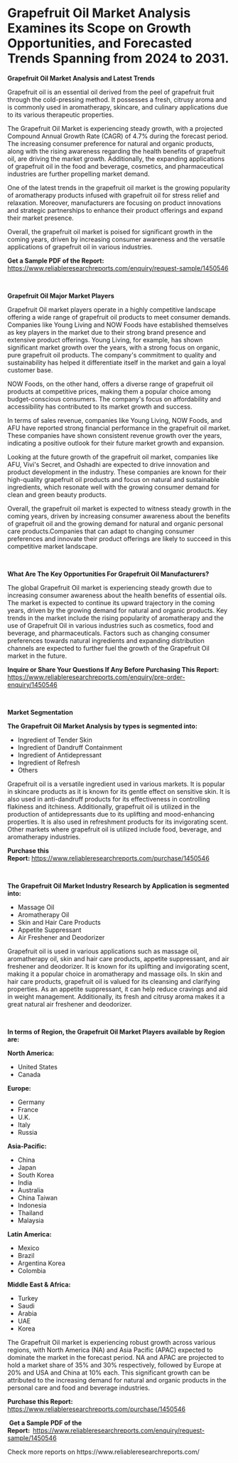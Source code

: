 <p><h1>Grapefruit Oil Market Analysis Examines its Scope on Growth Opportunities, and Forecasted Trends Spanning from 2024 to 2031.</h1></p><p><strong>Grapefruit Oil Market Analysis and Latest Trends</strong></p>
<p><p>Grapefruit oil is an essential oil derived from the peel of grapefruit fruit through the cold-pressing method. It possesses a fresh, citrusy aroma and is commonly used in aromatherapy, skincare, and culinary applications due to its various therapeutic properties.</p><p>The Grapefruit Oil Market is experiencing steady growth, with a projected Compound Annual Growth Rate (CAGR) of 4.7% during the forecast period. The increasing consumer preference for natural and organic products, along with the rising awareness regarding the health benefits of grapefruit oil, are driving the market growth. Additionally, the expanding applications of grapefruit oil in the food and beverage, cosmetics, and pharmaceutical industries are further propelling market demand.</p><p>One of the latest trends in the grapefruit oil market is the growing popularity of aromatherapy products infused with grapefruit oil for stress relief and relaxation. Moreover, manufacturers are focusing on product innovations and strategic partnerships to enhance their product offerings and expand their market presence.</p><p>Overall, the grapefruit oil market is poised for significant growth in the coming years, driven by increasing consumer awareness and the versatile applications of grapefruit oil in various industries.</p></p>
<p><strong>Get a Sample PDF of the Report:&nbsp;</strong> <a href="https://www.reliableresearchreports.com/enquiry/request-sample/1450546">https://www.reliableresearchreports.com/enquiry/request-sample/1450546</a></p>
<p>&nbsp;</p>
<p><strong>Grapefruit Oil Major Market Players</strong></p>
<p><p>Grapefruit Oil market players operate in a highly competitive landscape offering a wide range of grapefruit oil products to meet consumer demands. Companies like Young Living and NOW Foods have established themselves as key players in the market due to their strong brand presence and extensive product offerings. Young Living, for example, has shown significant market growth over the years, with a strong focus on organic, pure grapefruit oil products. The company's commitment to quality and sustainability has helped it differentiate itself in the market and gain a loyal customer base.</p><p>NOW Foods, on the other hand, offers a diverse range of grapefruit oil products at competitive prices, making them a popular choice among budget-conscious consumers. The company's focus on affordability and accessibility has contributed to its market growth and success.</p><p>In terms of sales revenue, companies like Young Living, NOW Foods, and AFU have reported strong financial performance in the grapefruit oil market. These companies have shown consistent revenue growth over the years, indicating a positive outlook for their future market growth and expansion.</p><p>Looking at the future growth of the grapefruit oil market, companies like AFU, Vivi's Secret, and Oshadhi are expected to drive innovation and product development in the industry. These companies are known for their high-quality grapefruit oil products and focus on natural and sustainable ingredients, which resonate well with the growing consumer demand for clean and green beauty products.</p><p>Overall, the grapefruit oil market is expected to witness steady growth in the coming years, driven by increasing consumer awareness about the benefits of grapefruit oil and the growing demand for natural and organic personal care products.Companies that can adapt to changing consumer preferences and innovate their product offerings are likely to succeed in this competitive market landscape.</p></p>
<p>&nbsp;</p>
<p><strong>What Are The Key Opportunities For Grapefruit Oil Manufacturers?</strong></p>
<p><p>The global Grapefruit Oil market is experiencing steady growth due to increasing consumer awareness about the health benefits of essential oils. The market is expected to continue its upward trajectory in the coming years, driven by the growing demand for natural and organic products. Key trends in the market include the rising popularity of aromatherapy and the use of Grapefruit Oil in various industries such as cosmetics, food and beverage, and pharmaceuticals. Factors such as changing consumer preferences towards natural ingredients and expanding distribution channels are expected to further fuel the growth of the Grapefruit Oil market in the future.</p></p>
<p><strong>Inquire or Share Your Questions If Any Before Purchasing This Report:</strong> <a href="https://www.reliableresearchreports.com/enquiry/pre-order-enquiry/1450546">https://www.reliableresearchreports.com/enquiry/pre-order-enquiry/1450546</a></p>
<p>&nbsp;</p>
<p><strong>Market Segmentation</strong></p>
<p><strong>The Grapefruit Oil Market Analysis by types is segmented into:</strong></p>
<p><ul><li>Ingredient of Tender Skin</li><li>Ingredient of Dandruff Containment</li><li>Ingredient of Antidepressant</li><li>Ingredient of Refresh</li><li>Others</li></ul></p>
<p><p>Grapefruit oil is a versatile ingredient used in various markets. It is popular in skincare products as it is known for its gentle effect on sensitive skin. It is also used in anti-dandruff products for its effectiveness in controlling flakiness and itchiness. Additionally, grapefruit oil is utilized in the production of antidepressants due to its uplifting and mood-enhancing properties. It is also used in refreshment products for its invigorating scent. Other markets where grapefruit oil is utilized include food, beverage, and aromatherapy industries.</p></p>
<p><strong>Purchase this Report:&nbsp;</strong><a href="https://www.reliableresearchreports.com/purchase/1450546">https://www.reliableresearchreports.com/purchase/1450546</a></p>
<p>&nbsp;</p>
<p><strong>The Grapefruit Oil Market Industry Research by Application is segmented into:</strong></p>
<p><ul><li>Massage Oil</li><li>Aromatherapy Oil</li><li>Skin and Hair Care Products</li><li>Appetite Suppressant</li><li>Air Freshener and Deodorizer</li></ul></p>
<p><p>Grapefruit oil is used in various applications such as massage oil, aromatherapy oil, skin and hair care products, appetite suppressant, and air freshener and deodorizer. It is known for its uplifting and invigorating scent, making it a popular choice in aromatherapy and massage oils. In skin and hair care products, grapefruit oil is valued for its cleansing and clarifying properties. As an appetite suppressant, it can help reduce cravings and aid in weight management. Additionally, its fresh and citrusy aroma makes it a great natural air freshener and deodorizer.</p></p>
<p>&nbsp;</p>
<p><strong>In terms of Region, the Grapefruit Oil Market Players available by Region are:</strong></p>
<p>
    <p> <strong> North America: </strong>
        <ul>
            <li>United States</li>
            <li>Canada</li>
        </ul>
        </p> 
    <p> <strong> Europe: </strong>
        <ul>
            <li>Germany</li>
            <li>France</li>
            <li>U.K.</li>
            <li>Italy</li>
            <li>Russia</li>
        </ul>
        </p> 
    <p> <strong> Asia-Pacific: </strong>
        <ul>
            <li>China</li>
            <li>Japan</li>
            <li>South Korea</li>
            <li>India</li>
            <li>Australia</li>
            <li>China Taiwan</li>
            <li>Indonesia</li>
            <li>Thailand</li>
            <li>Malaysia</li>
        </ul>
        </p> 
    <p> <strong> Latin America: </strong>
        <ul>
            <li>Mexico</li>
            <li>Brazil</li>
            <li>Argentina Korea</li>
            <li>Colombia</li>
        </ul>
        </p> 
    <p> <strong> Middle East & Africa: </strong>
        <ul>
            <li>Turkey</li>
            <li>Saudi</li>
            <li>Arabia</li>
            <li>UAE</li>
            <li>Korea</li>
        </ul>
    </p>
    </p>
<p><p>The Grapefruit Oil market is experiencing robust growth across various regions, with North America (NA) and Asia Pacific (APAC) expected to dominate the market in the forecast period. NA and APAC are projected to hold a market share of 35% and 30% respectively, followed by Europe at 20% and USA and China at 10% each. This significant growth can be attributed to the increasing demand for natural and organic products in the personal care and food and beverage industries.</p></p>
<p><strong>Purchase this Report: </strong><a href="https://www.reliableresearchreports.com/purchase/1450546">https://www.reliableresearchreports.com/purchase/1450546</a></p>
<p>&nbsp;<strong>Get a Sample PDF of the Report:&nbsp;&nbsp;</strong><a href="https://www.reliableresearchreports.com/enquiry/request-sample/1450546">https://www.reliableresearchreports.com/enquiry/request-sample/1450546</a></p>
<p><strong></strong></p>
<p>Check more reports on https://www.reliableresearchreports.com/</p>